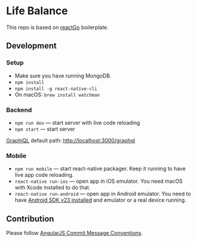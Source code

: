 # Life Balance
This repo is based on [reactGo](https://github.com/reactGo/reactGo) boilerplate.

## Development
### Setup
- Make sure you have running MongoDB.
- `npm install`
- `npm install -g react-native-cli`
- On macOS: `brew install watchman`

### Backend
- `npm run dev` — start server with live code reloading
- `npm start` — start server

[GraphiQL](https://github.com/graphql/graphiql) default path: [http://localhost:3000/graphql](http://localhost:3000/graphql) 

### Mobile
- `npm run mobile` — start react-native packager. Keep it running to have live app code reloading.
- `react-native run-ios` — open app in iOS emulator. You need macOS with Xcode installed to do that.
- `react-native run-android` — open app in Android emulator. You need to have [Android SDK v23 installed](https://facebook.github.io/react-native/docs/getting-started.html#android-development-environment) and emulator or a real device running.

## Contribution
Please follow [AngularJS Commit Message Conventions](https://github.com/angular/angular.js/blob/master/CONTRIBUTING.md#-git-commit-guidelines).